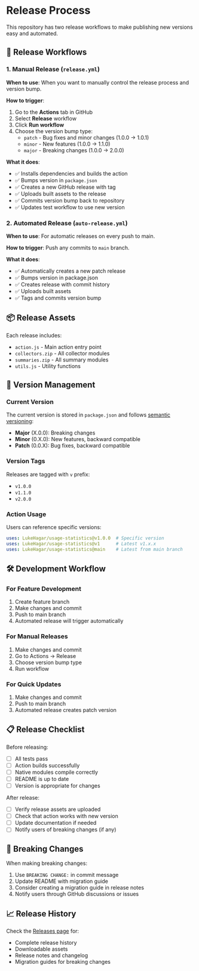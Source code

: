 # Release Process

This repository has two release workflows to make publishing new versions easy and automated.

## 🚀 Release Workflows

### 1. Manual Release (`release.yml`)

**When to use**: When you want to manually control the release process and version bump.

**How to trigger**:
1. Go to the **Actions** tab in GitHub
2. Select **Release** workflow
3. Click **Run workflow**
4. Choose the version bump type:
   - `patch` - Bug fixes and minor changes (1.0.0 → 1.0.1)
   - `minor` - New features (1.0.0 → 1.1.0)
   - `major` - Breaking changes (1.0.0 → 2.0.0)

**What it does**:
- ✅ Installs dependencies and builds the action
- ✅ Bumps version in `package.json`
- ✅ Creates a new GitHub release with tag
- ✅ Uploads built assets to the release
- ✅ Commits version bump back to repository
- ✅ Updates test workflow to use new version

### 2. Automated Release (`auto-release.yml`)

**When to use**: For automatic releases on every push to main.

**How to trigger**: Push any commits to `main` branch.

**What it does**:
- ✅ Automatically creates a new patch release
- ✅ Bumps version in package.json
- ✅ Creates release with commit history
- ✅ Uploads built assets
- ✅ Tags and commits version bump

## 📦 Release Assets

Each release includes:
- `action.js` - Main action entry point
- `collectors.zip` - All collector modules
- `summaries.zip` - All summary modules  
- `utils.js` - Utility functions

## 🔄 Version Management

### Current Version
The current version is stored in `package.json` and follows [semantic versioning](https://semver.org/):
- **Major** (X.0.0): Breaking changes
- **Minor** (0.X.0): New features, backward compatible
- **Patch** (0.0.X): Bug fixes, backward compatible

### Version Tags
Releases are tagged with `v` prefix:
- `v1.0.0`
- `v1.1.0`
- `v2.0.0`

### Action Usage
Users can reference specific versions:
```yaml
uses: LukeHagar/usage-statistics@v1.0.0  # Specific version
uses: LukeHagar/usage-statistics@v1      # Latest v1.x.x
uses: LukeHagar/usage-statistics@main    # Latest from main branch
```

## 🛠️ Development Workflow

### For Feature Development
1. Create feature branch
2. Make changes and commit
3. Push to main branch
4. Automated release will trigger automatically

### For Manual Releases
1. Make changes and commit
2. Go to Actions → Release
3. Choose version bump type
4. Run workflow

### For Quick Updates
1. Make changes and commit
2. Push to main branch
3. Automated release creates patch version

## 📋 Release Checklist

Before releasing:
- [ ] All tests pass
- [ ] Action builds successfully
- [ ] Native modules compile correctly
- [ ] README is up to date
- [ ] Version is appropriate for changes

After release:
- [ ] Verify release assets are uploaded
- [ ] Check that action works with new version
- [ ] Update documentation if needed
- [ ] Notify users of breaking changes (if any)

## 🚨 Breaking Changes

When making breaking changes:
1. Use `BREAKING CHANGE:` in commit message
2. Update README with migration guide
3. Consider creating a migration guide in release notes
4. Notify users through GitHub discussions or issues

## 📈 Release History

Check the [Releases page](https://github.com/LukeHagar/usage-statistics/releases) for:
- Complete release history
- Downloadable assets
- Release notes and changelog
- Migration guides for breaking changes
